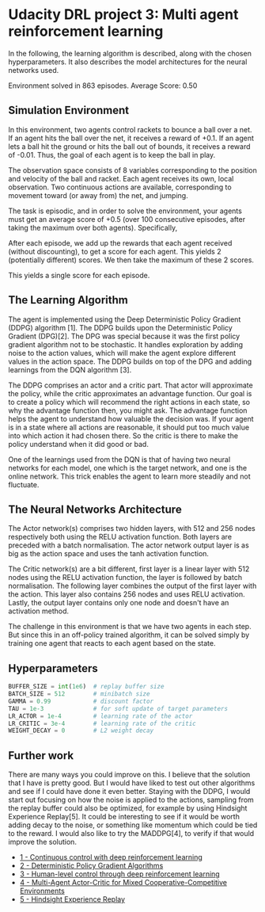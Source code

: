 [//]: # (Image References)

# Udacity DRL project 3: Multi agent reinforcement learning

In the following, the learning algorithm is described, along with the chosen hyperparameters. It also describes the 
model architectures for the neural networks used.

Environment solved in 863 episodes. Average Score: 0.50

[image1]: https://github.com/kimfalk/multi-agent-reinforcement-learning/images/episode_score.png "Trained Agent"

## Simulation Environment
In this environment, two agents control rackets to bounce a ball over a net. If an agent hits the ball over the net, 
it receives a reward of +0.1. If an agent lets a ball hit the ground or hits the ball out of bounds, it receives a 
reward of -0.01. Thus, the goal of each agent is to keep the ball in play.

The observation space consists of 8 variables corresponding to the position and velocity of the ball and racket. Each 
agent receives its own, local observation. Two continuous actions are available, corresponding to movement toward 
(or away from) the net, and jumping.

The task is episodic, and in order to solve the environment, your agents must get an average score of +0.5 (over 100 
consecutive episodes, after taking the maximum over both agents). Specifically,

After each episode, we add up the rewards that each agent received (without discounting), to get a score for each agent. 
This yields 2 (potentially different) scores. We then take the maximum of these 2 scores.

This yields a single score for each episode. 

## The Learning Algorithm 

The agent is implemented using the Deep Deterministic Policy Gradient (DDPG) algorithm [1]. The DDPG builds upon the 
Deterministic Policy Gradient (DPG)[2]. The DPG was special because it was the first policy gradient algorithm not to 
be stochastic. It handles exploration by adding noise to the action values, which will make the agent explore different 
values in the action space. The DDPG builds on top of the DPG and adding learnings from the DQN algorithm [3]. 

The DDPG comprises an actor and a critic part. That actor will approximate the policy, while the critic approximates an 
advantage function. Our goal is to create a policy which will recommend the right actions in each state, so why the 
advantage function then, you might ask. The advantage function helps the agent to understand how valuable the decision 
was. If your agent is in a state where all actions are reasonable, it should put too much value into which action it 
had chosen there. So the critic is there to make the policy understand when it did good or bad. 

One of the learnings used from the DQN is that of having two neural networks for each model, one which is the target 
network, and one is the online network. This trick enables the agent to learn more steadily and not fluctuate. 

## The Neural Networks Architecture

The Actor network(s) comprises two hidden layers, with 512 and 256 nodes respectively both using the RELU activation 
function. Both layers are preceded with a batch normalisation. The actor network output layer is as big as the action 
space and uses the tanh activation function. 

The Critic network(s) are a bit different, first layer is a linear layer with 512 nodes using the RELU activation 
function, the layer is followed by batch normalisation. The following layer combines the output of the first layer 
with the action. This layer also contains 256 nodes and uses RELU activation. Lastly, the output layer contains only 
one node and doesn't have an activation method. 

The challenge in this environment is that we have two agents in each step. But since this in an off-policy trained 
algorithm, it can be solved simply by training one agent that reacts to each agent based on the state. 

## Hyperparameters

``` python
BUFFER_SIZE = int(1e6)  # replay buffer size
BATCH_SIZE = 512        # minibatch size
GAMMA = 0.99            # discount factor
TAU = 1e-3              # for soft update of target parameters
LR_ACTOR = 1e-4         # learning rate of the actor 
LR_CRITIC = 3e-4        # learning rate of the critic
WEIGHT_DECAY = 0        # L2 weight decay
```

## Further work

There are many ways you could improve on this. I believe that the solution that I have is pretty good. But I would 
have liked to test out other algorithms and see if I could have done it even better. Staying with the DDPG, I would 
start out focusing on how the noise is applied to the actions, sampling from the replay buffer could also be optimized, 
for example by using Hindsight Experience Replay[5].
It could be interesting to see if it would be worth adding decay to the noise, or something like momentum which could be tied to the reward. I would also like to try
the MADDPG[4], to verify if that would improve the solution. 

- [1 - Continuous control with deep reinforcement learning](https://arxiv.org/abs/1509.02971)
- [2 - Deterministic Policy Gradient Algorithms](http://proceedings.mlr.press/v32/silver14.pdf)
- [3 - Human-level control through deep reinforcement learning](https://www.nature.com/articles/nature14236)
- [4 - Multi-Agent Actor-Critic for Mixed Cooperative-Competitive Environments](https://arxiv.org/abs/1706.02275)
- [5 - Hindsight Experience Replay](https://arxiv.org/abs/1707.01495)